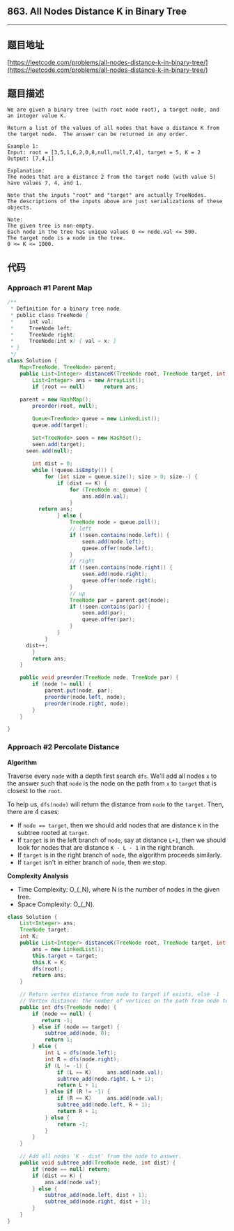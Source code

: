## 863. All Nodes Distance K in Binary Tree

----
## 题目地址

[https://leetcode.com/problems/all-nodes-distance-k-in-binary-tree/](https://leetcode.com/problems/all-nodes-distance-k-in-binary-tree/)

## 题目描述

```text
We are given a binary tree (with root node root), a target node, and an integer value K.

Return a list of the values of all nodes that have a distance K from the target node.  The answer can be returned in any order.

Example 1:
Input: root = [3,5,1,6,2,0,8,null,null,7,4], target = 5, K = 2
Output: [7,4,1]

Explanation: 
The nodes that are a distance 2 from the target node (with value 5)
have values 7, 4, and 1.

Note that the inputs "root" and "target" are actually TreeNodes.
The descriptions of the inputs above are just serializations of these objects.

Note:
The given tree is non-empty.
Each node in the tree has unique values 0 <= node.val <= 500.
The target node is a node in the tree.
0 <= K <= 1000.
```

## 代码

### Approach #1 Parent Map

```java
/**
 * Definition for a binary tree node.
 * public class TreeNode {
 *     int val;
 *     TreeNode left;
 *     TreeNode right;
 *     TreeNode(int x) { val = x; }
 * }
 */
class Solution {
	Map<TreeNode, TreeNode> parent;
	public List<Integer> distanceK(TreeNode root, TreeNode target, int K) {
		List<Integer> ans = new ArrayList();
		if (root == null)      return ans;
        
    parent = new HashMap();
		preorder(root, null);

		Queue<TreeNode> queue = new LinkedList();
		queue.add(target);

		Set<TreeNode> seen = new HashSet();
		seen.add(target);
	  seen.add(null);
		
		int dist = 0;
		while (!queue.isEmpty()) {
			for (int size = queue.size(); size > 0; size--) {
				if (dist == K) {
					for (TreeNode n: queue) {
						ans.add(n.val);
					}
          return ans;
				} else {
					TreeNode node = queue.poll();
					// left
					if (!seen.contains(node.left)) {
						seen.add(node.left);
						queue.offer(node.left);
					}
					// right
					if (!seen.contains(node.right)) {
						seen.add(node.right);
						queue.offer(node.right);
					}
					// up
					TreeNode par = parent.get(node);
					if (!seen.contains(par)) {
						seen.add(par);
						queue.offer(par);
					}
				}
			}
      dist++;
		}
		return ans;
	}

	public void preorder(TreeNode node, TreeNode par) {
		if (node != null) {
			parent.put(node, par);
			preorder(node.left, node);
			preorder(node.right, node);
		}
	}

}
```

### Approach \#2 Percolate Distance

**Algorithm**

Traverse every `node` with a depth first search `dfs`. We'll add all nodes `x` to the answer such that `node` is the node on the path from `x` to `target` that is closest to the `root`.

To help us, `dfs(node)` will return the distance from `node` to the `target`. Then, there are 4 cases:

* If `node == target`, then we should add nodes that are distance `K` in the subtree rooted at `target`.
* If `target` is in the left branch of `node`, say at distance `L+1`, then we should look for nodes that are distance `K - L - 1` in the right branch.
* If `target` is in the right branch of `node`, the algorithm proceeds similarly.
* If `target` isn't in either branch of `node`, then we stop.

**Complexity Analysis**

* Time Complexity: O_\(_N\), where N is the number of nodes in the given tree.
* Space Complexity: O_\(_N\).

```java
class Solution {
    List<Integer> ans;
    TreeNode target;
    int K;
    public List<Integer> distanceK(TreeNode root, TreeNode target, int K) {
        ans = new LinkedList();
        this.target = target;
        this.K = K;
        dfs(root);
        return ans;
    }

    // Return vertex distance from node to target if exists, else -1
    // Vertex distance: the number of vertices on the path from node to target
    public int dfs(TreeNode node) {
        if (node == null) {
           return -1;
        } else if (node == target) {
            subtree_add(node, 0);
            return 1;
        } else {
            int L = dfs(node.left);
            int R = dfs(node.right);
            if (L != -1) {
                if (L == K) 	ans.add(node.val);
                subtree_add(node.right, L + 1);
                return L + 1;
            } else if (R != -1) {
                if (R == K) 	ans.add(node.val);
                subtree_add(node.left, R + 1);
                return R + 1;
            } else {
                return -1;
            }
        }
    }

    // Add all nodes 'K - dist' from the node to answer.
    public void subtree_add(TreeNode node, int dist) {
        if (node == null) return;
        if (dist == K) {
            ans.add(node.val);
        } else {
            subtree_add(node.left, dist + 1);
            subtree_add(node.right, dist + 1);
        }
    }
}
```

